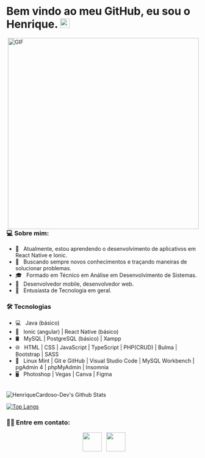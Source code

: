 # Bem vindo ao meu GitHub, eu sou o Henrique. <img src="https://github.com/souvikguria98/souvikguria98/blob/master/Hi.gif" width="25"> 


<img align="right" alt="GIF" src="https://raw.githubusercontent.com/devSouvik/devSouvik/master/gif4.gif" width="500"/>

<h3>💻 Sobre mim: </h3>

- 🔭 &nbsp; Atualmente, estou aprendendo o desenvolvimento de aplicativos em React Native e Ionic.
- 🤔 &nbsp; Buscando sempre novos conhecimentos e traçando maneiras de solucionar problemas.
- 🎓 &nbsp; Formado em Técnico em Análise em Desenvolvimento de Sistemas.
- 💼 &nbsp; Desenvolvedor mobile, desenvolvedor web.
- 🌱 &nbsp; Entusiasta de Tecnologia em geral.


<h3>🛠 Tecnologias</h3>

- 💻 &nbsp; Java (básico)  
- 📱 &nbsp; Ionic (angular) | React Native (básico)
- 🛢 &nbsp; MySQL | PostgreSQL (básico) | Xampp
- 🌐 &nbsp; HTML | CSS | JavaScript | TypeScript | PHP(CRUD) | Bulma | Bootstrap | SASS
- 🔧 &nbsp; Linux Mint | Git e GitHub | Visual Studio Code | MySQL Workbench | pgAdmin 4 | phpMyAdmin | Insomnia
- 🖥 &nbsp; Photoshop | Vegas | Canva | Figma

<br>

<img align="center" src="https://github-readme-stats.vercel.app/api?username=HenriqueCardoso-Dev&include_all_commits=true&count_private=true&show_icons=true&line_height=20&title_color=7A7ADB&icon_color=2234AE&text_color=D3D3D3&bg_color=0,000000,130F40" alt="HenriqueCardoso-Dev's Github Stats">

</br>

[![Top Langs](https://github-readme-stats.vercel.app/api/top-langs/?username=HenriqueCardoso-Dev&layout=compact&text_color=daf7dc&bg_color=151515)](https://github.com/devSouvik/github-readme-stats)


<h3> 🤝🏻 Entre em contato: </h3>

<p align="center"> 
  &nbsp; <a href="https://www.linkedin.com/in/HenriqueCardoso-Dev/" target="_blank" rel="noopener noreferrer"><img src="https://img.icons8.com/plasticine/100/000000/linkedin.png" width="50" /></a>
  &nbsp; <a href="mailto:carloshenriqueramoscardoso@gmail.com" target="_blank" rel="noopener noreferrer"><img src="https://img.icons8.com/plasticine/100/000000/gmail.png"  width="50" /></a>
</p>
